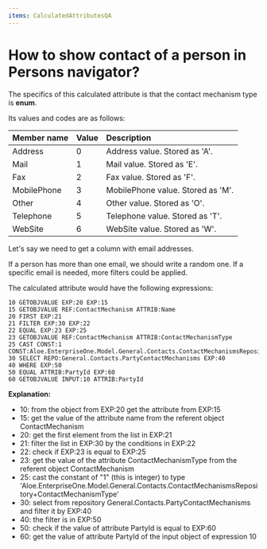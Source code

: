 ```yaml
---
items: CalculatedAttributesQA
---
```


# How to show contact of a person in Persons navigator?

The specifics of this calculated attribute is that the contact mechanism type is **enum**. 

Its values and codes are as follows:

| Member name | Value | Description                       |
| :---------- | :---- | :-------------------------------- |
| Address     | 0     | Address value. Stored as 'A'.     |
| Mail        | 1     | Mail value. Stored as 'E'.        |
| Fax         | 2     | Fax value. Stored as 'F'.         |
| MobilePhone | 3     | MobilePhone value. Stored as 'M'. |
| Other       | 4     | Other value. Stored as 'O'.       |
| Telephone   | 5     | Telephone value. Stored as 'T'.   |
| WebSite     | 6     | WebSite value. Stored as 'W'.     |

Let's say we need to get a column with email addresses. 

If a person has more than one email, we should write a random one. If a specific email is needed, more filters could be applied. 

The calculated attribute would have the following expressions:

```
10 GETOBJVALUE EXP:20 EXP:15
15 GETOBJVALUE REF:ContactMechanism ATTRIB:Name
20 FIRST EXP:21 
21 FILTER EXP:30 EXP:22
22 EQUAL EXP:23 EXP:25
23 GETOBJVALUE REF:ContactMechanism ATTRIB:ContactMechanismType
25 CAST CONST:1 CONST:Aloe.EnterpriseOne.Model.General.Contacts.ContactMechanismsRepository+ContactMechanismType
30 SELECT REPO:General.Contacts.PartyContactMechanisms EXP:40
40 WHERE EXP:50 
50 EQUAL ATTRIB:PartyId EXP:60
60 GETOBJVALUE INPUT:10 ATTRIB:PartyId
```

**Explanation:**

- 10: from the object from EXP:20 get the attribute from EXP:15
- 15: get the value of the attribute name from the referent object ContactMechanism
- 20: get the first element from the list in EXP:21
- 21: filter the list in EXP:30 by the conditions in EXP:22
- 22: check if EXP:23 is equal to EXP:25
- 23: get the value of the attribute ContactMechanismType from the referent object ContactMechanism
- 25: cast the constant of "1" (this is integer) to type 'Aloe.EnterpriseOne.Model.General.Contacts.ContactMechanismsRepository+ContactMechanismType'
- 30: select from repository General.Contacts.PartyContactMechanisms and filter it by EXP:40
- 40: the filter is in EXP:50
- 50: check if the value of attribute PartyId is equal to EXP:60
- 60: get the value of attribute PartyId of the input object of expression 10

